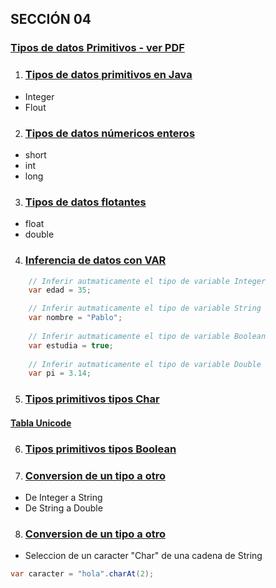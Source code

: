 ## SECCIÓN 04
### [Tipos de datos Primitivos - ver PDF](./01-VariablesJava.pdf)
1. ### [Tipos de datos primitivos en Java](./V1_TiposPrimitivosEnJava.java)
* Integer
* Flout

2. ### [Tipos de datos númericos enteros](./V2_TiposNumericosEnteros.java)
* short
* int
* long

3. ### [Tipos de datos flotantes](./V3_TiposPrimitivosTiposFlotantes.java)
* float
* double

4. ### [Inferencia de datos con VAR](./V4_InferenciasDeTiposConVaryTiposPrimitivos.java)
```java
    // Inferir autmaticamente el tipo de variable Integer
    var edad = 35; 

    // Inferir autmaticamente el tipo de variable String
    var nombre = "Pablo";
 
    // Inferir autmaticamente el tipo de variable Boolean
    var estudia = true;
 
    // Inferir autmaticamente el tipo de variable Double
    var pi = 3.14; 
```

5. ### [Tipos primitivos tipos Char](./V5_TiposPrimitivosTipoChar.java)
#### [Tabla Unicode](https://en.wikipedia.org/wiki/List_of_Unicode_characters)

6. ### [Tipos primitivos tipos Boolean](./V6_TiposPrimitivosTipoBoolean.java)

7. ### [Conversion de un tipo a otro](./V7_ConversionTiposPrimitivosParte1.java)
* De Integer a String
* De String a Double

8. ### [Conversion de un tipo a otro](./V8_ConversionTiposPrimitivosJavaParte2.java)
* Seleccion de un caracter "Char" de una cadena de String
```java
var caracter = "hola".charAt(2);
```

